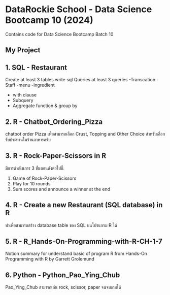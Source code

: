 # DataRockie School - Data Science Bootcamp 10 (2024)
Contains code for Data Science Bootcamp Batch 10

## My Project
## 1. SQL - Restaurant

Create at least 3 tables write sql Queries at least 3 queries
-Transcation
-Staff
-menu
-ingredient
- with clause
- Subquery
- Aggregate function & group by
   
## 2. R - Chatbot_Ordering_Pizza

chatbot order Pizza เพื่อสามารถเลือก Crust, Topping and Other Choice สำหรับเลือกรับประทานในร้านอาหารครับ

## 3. R - Rock-Paper-Scissors in R
มีการดำเนินการ 3 ขั้นตอนดังต่อไปนี้
1. Game of Rock-Paper-Scissors
2. Play for 10 rounds
3. Sum scores and announce a winner at the end

## 4. R - Create a new Restaurant (SQL database) in R
ทำเพื่อสามารถสร้าง database table ของ SQL บนโปรแกรม R ได้

## 5. R - R_Hands-On-Programming-with-R-CH-1-7
Notion summary for understand basic of program R from Hands-On Programming with R by Garrett Grolemund

## 6. Python -  Python_Pao_Ying_Chub
Pao_Ying_Chub สามารถเล่น rock, scissor, paper จนจบเกมได้
